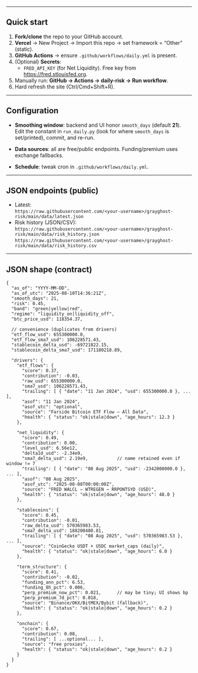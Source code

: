 
---

## Quick start

1. **Fork/clone** the repo to your GitHub account.
2. **Vercel** → New Project → Import this repo → set framework = “Other” (static).
3. **GitHub Actions** → ensure `.github/workflows/daily.yml` is present.
4. (Optional) **Secrets**:
   - `FRED_API_KEY` (for Net Liquidity). Free key from https://fred.stlouisfed.org.
5. Manually run: **GitHub → Actions → daily-risk → Run workflow**.
6. Hard refresh the site (Ctrl/Cmd+Shift+R).

---

## Configuration

- **Smoothing window**: backend and UI honor `smooth_days` (default **21**).  
  Edit the constant in `run_daily.py` (look for where `smooth_days` is set/printed), commit, and re-run.

- **Data sources**: all are free/public endpoints. Funding/premium uses exchange fallbacks.

- **Schedule**: tweak cron in `.github/workflows/daily.yml`.

---

## JSON endpoints (public)

- Latest:  
  `https://raw.githubusercontent.com/<your-username>/grayghost-risk/main/data/latest.json`
- Risk history (JSON/CSV):  
  `https://raw.githubusercontent.com/<your-username>/grayghost-risk/main/data/risk_history.json`  
  `https://raw.githubusercontent.com/<your-username>/grayghost-risk/main/data/risk_history.csv`

---

## JSON shape (contract)

```jsonc
{
  "as_of": "YYYY-MM-DD",
  "as_of_utc": "2025-08-10T14:36:21Z",
  "smooth_days": 21,
  "risk": 0.45,
  "band": "green|yellow|red",
  "regime": "liquidity_on|liquidity_off",
  "btc_price_usd": 118354.37,

  // convenience (duplicates from drivers)
  "etf_flow_usd": 655300000.0,
  "etf_flow_sma7_usd": 106228571.43,
  "stablecoin_delta_usd": -69721822.15,
  "stablecoin_delta_sma7_usd": 171180218.89,

  "drivers": {
    "etf_flows": {
      "score": 0.37,
      "contribution": -0.03,
      "raw_usd": 655300000.0,
      "sma7_usd": 106228571.43,
      "trailing": [ { "date": "11 Jan 2024", "usd": 655300000.0 }, ... ],
      "asof": "11 Jan 2024",
      "asof_utc": "optional",
      "source": "Farside Bitcoin ETF Flow – All Data",
      "health": { "status": "ok|stale|down", "age_hours": 12.3 }
    },

    "net_liquidity": {
      "score": 0.49,
      "contribution": 0.00,
      "level_usd": 6.56e12,
      "delta1d_usd": -2.34e9,
      "sma7_delta_usd": 2.19e9,           // name retained even if window != 7
      "trailing": [ { "date": "08 Aug 2025", "usd": -2342000000.0 }, ... ],
      "asof": "08 Aug 2025",
      "asof_utc": "2025-08-08T00:00:00Z",
      "source": "FRED WALCL − WTREGEN − RRPONTSYD (USD)",
      "health": { "status": "ok|stale|down", "age_hours": 48.0 }
    },

    "stablecoins": {
      "score": 0.45,
      "contribution": -0.01,
      "raw_delta_usd": 570365983.53,
      "sma7_delta_usd": 188200480.81,
      "trailing": [ { "date": "08 Aug 2025", "usd": 570365983.53 }, ... ],
      "source": "CoinGecko USDT + USDC market_caps (daily)",
      "health": { "status": "ok|stale|down", "age_hours": 6.0 }
    },

    "term_structure": {
      "score": 0.41,
      "contribution": -0.02,
      "funding_ann_pct": 6.53,
      "funding_8h_pct": 0.006,
      "perp_premium_now_pct": 0.021,      // may be tiny; UI shows bp
      "perp_premium_7d_pct": 0.018,
      "source": "Binance/OKX/BitMEX/Bybit (fallback)",
      "health": { "status": "ok|stale|down", "age_hours": 0.2 }
    },

    "onchain": {
      "score": 0.67,
      "contribution": 0.08,
      "trailing": [ ...optional... ],
      "source": "free proxies",
      "health": { "status": "ok|stale|down", "age_hours": 0.2 }
    }
  }
}
